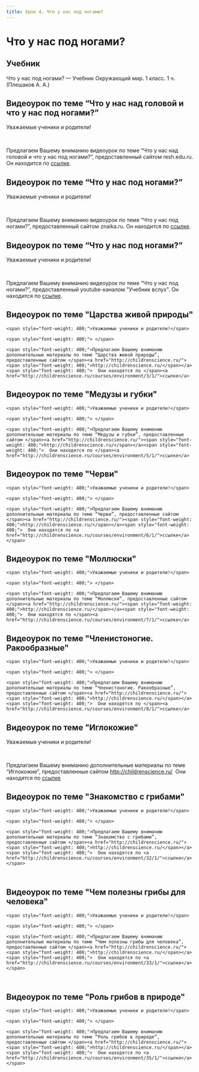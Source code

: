 ```yaml
---
title: Урок 4. Что у нас под ногами?
---
```


# Что у нас под ногами?

## Учебник

Что у нас под ногами? — Учебник Окружающий мир. 1 класс. 1 ч. (Плешаков А. А.)

## Видеоурок по теме “Что у нас над головой и что у нас под ногами?”

<p>Уважаемые ученики и родители!</p>
<p>&nbsp;</p>
<p>Предлагаем Вашему вниманию видеоурок по теме “Что у нас над головой и что у нас под ногами?”, предоставленный сайтом resh.edu.ru. Он находится по <a href="https://resh.edu.ru/subject/lesson/5127/main/105676/">ссылке</a>.</p>

## Видеоурок по теме “Что у нас под ногами?”

<p>Уважаемые ученики и родители!</p>
<p>&nbsp;</p>
<p>Предлагаем Вашему вниманию видеоурок по теме “Что у нас под ногами?”, предоставленный сайтом znaika.ru. Он находится по <a href="https://znaika.ru/catalog/1-klass/okruj-mir/Chto-u-nas-pod-nogami.html">ссылке</a>.</p>

## Видеоурок по теме “Что у нас под ногами?”

<p>Уважаемые ученики и родители!</p>
<p>&nbsp;</p>
<p>Предлагаем Вашему вниманию видеоурок по теме “Что у нас под ногами?”, предоставленный youtube-каналом "Учебник вслух". Он находится по <a href="https://youtu.be/R1Ig9gwmCJw">ссылке</a>.</p>

## Видеоурок по теме "Царства живой природы"

<p style="font-weight: 400;">
	<span style="font-weight: 400;">Уважаемые ученики и родители!</span>
</p>
<p style="font-weight: 400;">
	<span style="font-weight: 400;"> </span>
</p>
<p style="font-weight: 400;">
	<span style="font-weight: 400;">Предлагаем Вашему вниманию дополнительные материалы по теме “Царства живой природы”, предоставленные сайтом </span><a href="http://childrenscience.ru/"><span style="font-weight: 400;">http://childrenscience.ru/</span></a><span style="font-weight: 400;">  Они находятся по </span><a href="http://childrenscience.ru/courses/environment/3/1/">ссылке</a>
</p>

## Видеоурок по теме "Медузы и губки"

<p style="font-weight: 400;">
	<span style="font-weight: 400;">Уважаемые ученики и родители!</span>
</p>
<p style="font-weight: 400;">
	<span style="font-weight: 400;"> </span>
</p>
<p style="font-weight: 400;">
	<span style="font-weight: 400;">Предлагаем Вашему вниманию дополнительные материалы по теме “Медузы и губки”, предоставленные сайтом </span><a href="http://childrenscience.ru/"><span style="font-weight: 400;">http://childrenscience.ru/</span></a><span style="font-weight: 400;">  Они находятся по </span><a href="http://childrenscience.ru/courses/environment/5/1/">ссылке</a>
</p>

## Видеоурок по теме "Черви"

<p style="font-weight: 400;">
	<span style="font-weight: 400;">Уважаемые ученики и родители!</span>
</p>
<p style="font-weight: 400;">
	<span style="font-weight: 400;"> </span>
</p>
<p style="font-weight: 400;">
	<span style="font-weight: 400;">Предлагаем Вашему вниманию дополнительные материалы по теме “Черви”, предоставленные сайтом </span><a href="http://childrenscience.ru/"><span style="font-weight: 400;">http://childrenscience.ru/</span></a><span style="font-weight: 400;">  Они находятся по <a href="http://childrenscience.ru/courses/environment/6/1/">ссылке</a></span>
</p>

## Видеоурок по теме "Моллюски"

<p style="font-weight: 400;">
	<span style="font-weight: 400;">Уважаемые ученики и родители!</span>
</p>
<p style="font-weight: 400;">
	<span style="font-weight: 400;"> </span>
</p>
<p style="font-weight: 400;">
	<span style="font-weight: 400;">Предлагаем Вашему вниманию дополнительные материалы по теме “Моллюски”, предоставленные сайтом </span><a href="http://childrenscience.ru/"><span style="font-weight: 400;">http://childrenscience.ru/</span></a><span style="font-weight: 400;">  Они находятся по </span><a href="http://childrenscience.ru/courses/environment/7/1/">ссылке</a>
</p>

## Видеоурок по теме "Членистоногие. Ракообразные"

<p style="font-weight: 400;">
	<span style="font-weight: 400;">Уважаемые ученики и родители!</span>
</p>
<p style="font-weight: 400;">
	<span style="font-weight: 400;"> </span>
</p>
<p style="font-weight: 400;">
	<span style="font-weight: 400;">Предлагаем Вашему вниманию дополнительные материалы по теме “Членистоногие. Ракообразные”, предоставленные сайтом </span><a href="http://childrenscience.ru/"><span style="font-weight: 400;">http://childrenscience.ru/</span></a><span style="font-weight: 400;">  Они находятся по </span><a href="http://childrenscience.ru/courses/environment/8/1/">ссылке</a>
</p>

## Видеоурок по теме "Иглокожие"

<p style="font-weight: 400;"><span style="font-weight: 400;">Уважаемые ученики и родители!</span></p>
<p style="font-weight: 400;"><span style="font-weight: 400;">&nbsp;</span></p>
<p style="font-weight: 400;"><span style="font-weight: 400;">Предлагаем Вашему вниманию дополнительные материалы по теме &ldquo;Иглокожие&rdquo;, предоставленные сайтом </span><a href="http://childrenscience.ru/"><span style="font-weight: 400;">http://childrenscience.ru/</span></a><span style="font-weight: 400;">&nbsp; Они находятся по&nbsp;</span><a href="http://childrenscience.ru/courses/environment/11/1/">ссылке</a></p>

## Видеоурок по теме "Знакомство с грибами"

<p style="font-weight: 400;">
	<span style="font-weight: 400;">Уважаемые ученики и родители!</span>
</p>
<p style="font-weight: 400;">
	<span style="font-weight: 400;"> </span>
</p>
<p style="font-weight: 400;">
	<span style="font-weight: 400;">Предлагаем Вашему вниманию дополнительные материалы по теме “Знакомство с грибами”, предоставленные сайтом </span><a href="http://childrenscience.ru/"><span style="font-weight: 400;">http://childrenscience.ru/</span></a><span style="font-weight: 400;">  Они находятся по <a href="http://childrenscience.ru/courses/environment/32/1/">ссылке</a></span>
</p>
<p style="font-weight: 400;">
	 
</p>

## Видеоурок по теме "Чем полезны грибы для человека"

<p style="font-weight: 400;">
	<span style="font-weight: 400;">Уважаемые ученики и родители!</span>
</p>
<p style="font-weight: 400;">
	<span style="font-weight: 400;"> </span>
</p>
<p style="font-weight: 400;">
	<span style="font-weight: 400;">Предлагаем Вашему вниманию дополнительные материалы по теме “Чем полезны грибы для человека”, предоставленные сайтом </span><a href="http://childrenscience.ru/"><span style="font-weight: 400;">http://childrenscience.ru/</span></a><span style="font-weight: 400;">  Они находятся по <a href="http://childrenscience.ru/courses/environment/33/1/">ссылке</a></span>
</p>
<p style="font-weight: 400;">
	 
</p>

## Видеоурок по теме "Роль грибов в природе"

<p style="font-weight: 400;">
	<span style="font-weight: 400;">Уважаемые ученики и родители!</span>
</p>
<p style="font-weight: 400;">
	<span style="font-weight: 400;"> </span>
</p>
<p style="font-weight: 400;">
	<span style="font-weight: 400;">Предлагаем Вашему вниманию дополнительные материалы по теме “Роль грибов в природе”, предоставленные сайтом </span><a href="http://childrenscience.ru/"><span style="font-weight: 400;">http://childrenscience.ru/</span></a><span style="font-weight: 400;">  Они находятся по <a href="http://childrenscience.ru/courses/environment/35/1/">ссылке</a></span>
</p>
<p style="font-weight: 400;">
	 
</p>
